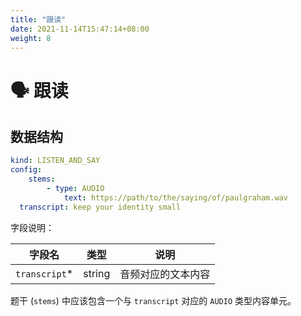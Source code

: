 ```yaml
---
title: "跟读"
date: 2021-11-14T15:47:14+08:00
weight: 8
---
```


# 🗣️ 跟读

## 数据结构

```yaml
kind: LISTEN_AND_SAY
config:
	stems:
		- type: AUDIO
			text: https://path/to/the/saying/of/paulgraham.wav
  transcript: keep your identity small
```

字段说明：

| 字段名        | 类型   | 说明               |
| ------------- | ------ | ------------------ |
| `transcript`* | string | 音频对应的文本内容 |

题干 (`stems`) 中应该包含一个与 `transcript` 对应的 `AUDIO` 类型内容单元。

